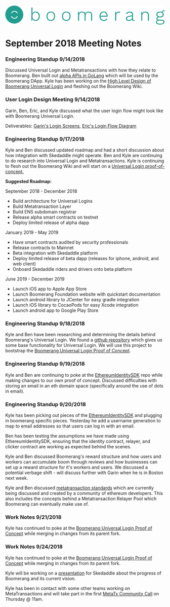 ![alt text](https://github.com/BoomerangProject/boomerang-wiki/blob/master/images/logo.png "Boomerang Logo")
# September 2018 Meeting Notes

### Engineering Standup 9/14/2018
Discussed Universal Login and Metatransactions with how they relate to Boomerang. Ben built out [alpha APIs in GoLang](https://github.com/BoomerangProject/boomerang-api) which will be used by the Boomerang DApp. Kyle has been working on the [High Level Design of Boomerang Universal Login](https://github.com/BoomerangProject/boomerang-wiki/blob/master/architecture/UniversalLogin.md) and fleshing out the Boomerang Wiki.

### User Login Design Meeting 9/14/2018
Garin, Ben, Eric, and Kyle discussed what the user login flow might look like with Boomerang Universal Login.

Deliverables: [Garin's Login Screens](https://github.com/BoomerangProject/boomerang-wiki/blob/master/architecture/documents/Boomerang_web_signup-login_flow.pdf), [Eric's Login Flow Diagram](https://github.com/BoomerangProject/boomerang-wiki/blob/master/architecture/imgs/BoomerangSignInFlows.png)


### Engineering Standup 9/17/2018
Kyle and Ben discussed updated roadmap and had a short discussion about how integration with Skedaddle might operate. Ben and Kyle are continuing to do research into Universal Login and Metatransactions. Kyle is continuing to flesh out the Boomerang Wiki and will start on a [Universal Login proof-of-concept.](https://github.com/BoomerangProject/boomerang-universal-login) 


**Suggested Roadmap:**


September 2018 - December 2018

- Build architecture for Universal Logins
- Build Metatransaction Layer
- Build ENS subdomain registrar
- Release alpha smart contracts on testnet
- Deploy limited release of alpha dapp

January 2019 - May 2019

- Have smart contracts audited by security professionals
- Release contracts to Mainnet
- Beta integration with Skedaddle platform
- Deploy limited release of beta dapp (releases for iphone, android, and web client)
- Onboard Skedaddle riders and drivers onto beta platform

June 2019 - December 2019

- Launch iOS app to Apple App Store
- Launch Boomerang Foundation website with quickstart documentation
- Launch android library to JCenter for easy gradle integration
- Launch iOS library to CocaoPods for easy Xcode integration
- Launch android app to Google Play Store

### Engineering Standup 9/18/2018
Kyle and Ben have been researching and determining the details behind Boomerang's Universal Login. We found a [github repository](https://github.com/EthWorks/EthereumIdentitySDK) which gives us some base functionality for Universal Login. We will use this project to bootstrap the [Boomerang Universal Login Proof of Concept](https://github.com/BoomerangProject/boomerang-universal-login).

### Engineering Standup 9/19/2018
Kyle and Ben are continuing to poke at the [EthereumIdentitySDK](https://github.com/EthWorks/EthereumIdentitySDK) repo while making changes to our own proof of concept. Discussed difficulties with storing an email in an eth domain space (specifically around the use of dots in email). 

### Engineering Standup 9/20/2018
Kyle has been picking out pieces of the [EthereumIdentitySDK](https://github.com/EthWorks/EthereumIdentitySDK) and plugging in boomerang specific pieces. Yesterday he add a username generation to map to email addresses so that users can log in with an email. 

Ben has been testing the assumptions we have made using EthereumIdentitySDK, ensuring that the identity contract, relayer, and clicker contract are working as expected behind the scenes. 

Kyle and Ben discussed Boomerang's reward structure and how users and workers can accumulate boom through reviews and how businesses can set up a reward structure for it's workers and users. We discussed a potential verbage shift - will discuss further with Garin when he is in Boston next week.

Kyle and Ben discussed [metatransaction standards](https://github.com/austintgriffith/meta-transaction-format-share) which are currently being discussed and created by a community of ethereum developers. This also includes the concepts behind a Metatransaction Relayer Pool which Boomerang can eventually make use of.

###  Work Notes 9/21/2018
Kyle has continued to poke at the [Boomerang Universal Login Proof of Concept](https://github.com/BoomerangProject/boomerang-universal-login) while merging in changes from its parent fork.

###  Work Notes 9/24/2018
Kyle has continued to poke at the [Boomerang Universal Login Proof of Concept](https://github.com/BoomerangProject/boomerang-universal-login) while merging in changes from its parent fork. 

Kyle will be working on a [presentation](https://docs.google.com/presentation/d/175IATallX1G-9yTQFhMQWhWqOr9UcuPajqJBsdA9G4Y/edit?usp=sharing) for Skedaddle about the progress of Boomerang and its current vision.

Kyle has been in contact with some other teams working on MetaTransactions and will take part in the first [MetaTx Community Call](https://hackmd.io/-fF2VKIFRzyiWaxVQAh0wA?view) on Thursday @ 11am.





